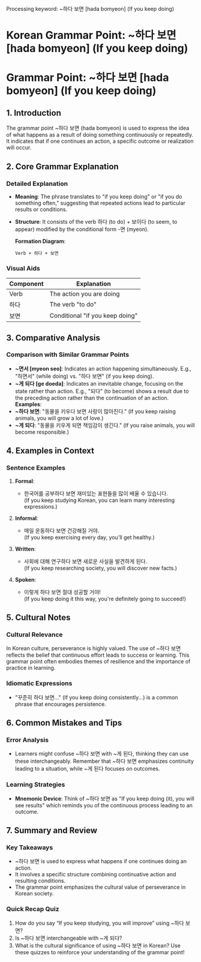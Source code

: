 Processing keyword: ~하다 보면 [hada bomyeon] (If you keep doing)
# Korean Grammar Point: ~하다 보면 [hada bomyeon] (If you keep doing)
# Grammar Point: ~하다 보면 [hada bomyeon] (If you keep doing)
## 1. Introduction
The grammar point ~하다 보면 (hada bomyeon) is used to express the idea of what happens as a result of doing something continuously or repeatedly. It indicates that if one continues an action, a specific outcome or realization will occur.
## 2. Core Grammar Explanation
### Detailed Explanation
- **Meaning**: The phrase translates to "if you keep doing" or "if you do something often," suggesting that repeated actions lead to particular results or conditions.
- **Structure**: It consists of the verb 하다 (to do) + 보이다 (to seem, to appear) modified by the conditional form -면 (myeon).
    
    **Formation Diagram**:
    ```
    Verb + 하다 + 보면
    ```
### Visual Aids
| Component  | Explanation                          |
|------------|--------------------------------------|
| Verb       | The action you are doing            |
| 하다       | The verb "to do"                    |
| 보면       | Conditional "if you keep doing"     |
## 3. Comparative Analysis
### Comparison with Similar Grammar Points
- **~면서 [myeon seo]**: Indicates an action happening simultaneously. E.g., "하면서" (while doing) vs. "하다 보면" (if you keep doing).
- **~게 되다 [ge doeda]**: Indicates an inevitable change, focusing on the state rather than action. E.g., "되다" (to become) shows a result due to the preceding action rather than the continuation of an action.
**Examples**:
- **~하다 보면**: "동물을 키우다 보면 사랑이 많아진다." (If you keep raising animals, you will grow a lot of love.)
- **~게 되다**: "동물을 키우게 되면 책임감이 생긴다." (If you raise animals, you will become responsible.)
## 4. Examples in Context
### Sentence Examples
1. **Formal**:
   - 한국어를 공부하다 보면 재미있는 표현들을 많이 배울 수 있습니다.  
     (If you keep studying Korean, you can learn many interesting expressions.)
   
2. **Informal**:
   - 매일 운동하다 보면 건강해질 거야.  
     (If you keep exercising every day, you'll get healthy.)
   
3. **Written**:
   - 사회에 대해 연구하다 보면 새로운 사실을 발견하게 된다.  
     (If you keep researching society, you will discover new facts.)
   
4. **Spoken**:
   - 이렇게 하다 보면 절대 성공할 거야!  
     (If you keep doing it this way, you're definitely going to succeed!)
## 5. Cultural Notes
### Cultural Relevance
In Korean culture, perseverance is highly valued. The use of ~하다 보면 reflects the belief that continuous effort leads to success or learning. This grammar point often embodies themes of resilience and the importance of practice in learning.
### Idiomatic Expressions
- "꾸준히 하다 보면…" (If you keep doing consistently...) is a common phrase that encourages persistence.
## 6. Common Mistakes and Tips
### Error Analysis
- Learners might confuse ~하다 보면 with ~게 된다, thinking they can use these interchangeably. Remember that ~하다 보면 emphasizes continuity leading to a situation, while ~게 된다 focuses on outcomes.
### Learning Strategies
- **Mnemonic Device**: Think of ~하다 보면 as "If you keep doing (it), you will see results" which reminds you of the continuous process leading to an outcome.
## 7. Summary and Review
### Key Takeaways
- ~하다 보면 is used to express what happens if one continues doing an action.
- It involves a specific structure combining continuative action and resulting conditions.
- The grammar point emphasizes the cultural value of perseverance in Korean society.
### Quick Recap Quiz
1. How do you say “If you keep studying, you will improve” using ~하다 보면?
2. Is ~하다 보면 interchangeable with ~게 되다?
3. What is the cultural significance of using ~하다 보면 in Korean?
Use these quizzes to reinforce your understanding of the grammar point!
